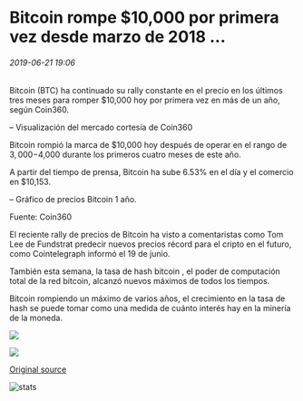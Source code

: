 # Bitcoin rompe $10,000 por primera vez desde marzo de 2018 ...

###### 2019-06-21 19:06

Bitcoin (BTC) ha continuado su rally constante en el precio en los últimos tres meses para romper $10,000 hoy por primera vez en más de un año, según Coin360.

– Visualización del mercado cortesía de Coin360

Bitcoin rompió la marca de $10,000 hoy después de operar en el rango de $3,000-$4,000 durante los primeros cuatro meses de este año.

A partir del tiempo de prensa, Bitcoin ha sube 6.53% en el día y el comercio en $10,153.

– Gráfico de precios Bitcoin 1 año.

Fuente: Coin360

El reciente rally de precios de Bitcoin ha visto a comentaristas como Tom Lee de Fundstrat predecir nuevos precios récord para el cripto en el futuro, como Cointelegraph informó el 19 de junio.

También esta semana, la tasa de hash bitcoin , el poder de computación total de la red bitcoin, alcanzó nuevos máximos de todos los tiempos.

Bitcoin rompiendo un máximo de varios años, el crecimiento en la tasa de hash se puede tomar como una medida de cuánto interés hay en la minería de la moneda.

![](https://s3.cointelegraph.com/storage/uploads/view/e1a0d5c5452957c8adf7799ffdbdfc07.png)

![](https://s3.cointelegraph.com/storage/uploads/view/58aa0594e9c7ab04681581c3bfd261c9.png)

[Original source](https://cointelegraph.com/news/bitcoin-breaks-10-000-for-first-time-since-march-2018)

![stats](https://c.statcounter.com/11760860/0/a89fa40b/1/ "stats")